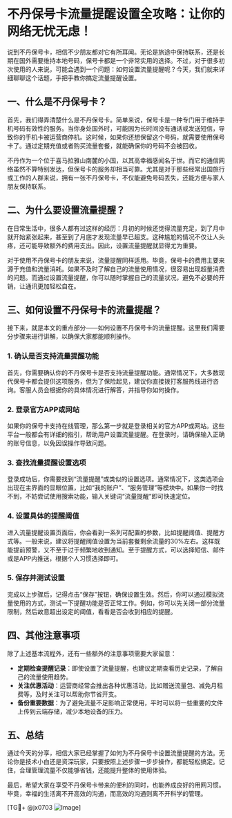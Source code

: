 # 不丹保号卡流量提醒设置全攻略：让你的网络无忧无虑！

说到不丹保号卡，相信不少朋友都对它有所耳闻。无论是旅途中保持联系，还是长期在国外需要维持本地号码，保号卡都是一个非常实用的选择。不过，对于很多初次使用的人来说，可能会遇到一个问题：如何设置流量提醒呢？今天，我们就来详细聊聊这个话题，手把手教你搞定流量提醒设置。

## 一、什么是不丹保号卡？

首先，我们得弄清楚什么是不丹保号卡。简单来说，保号卡是一种专门用于维持手机号码有效性的服务。当你身处国外时，可能因为长时间没有通话或发送短信，导致你的手机卡被运营商停机。这时候，如果你还想保留这个号码，就需要使用保号卡了。通过定期充值或者购买流量套餐，就能确保你的号码不会被回收。

不丹作为一个位于喜马拉雅山南麓的小国，以其高幸福感闻名于世。而它的通信网络虽然不算特别发达，但保号卡的服务却相当可靠。尤其是对于那些经常出国旅行或工作的人群来说，拥有一张不丹保号卡，不仅能避免号码丢失，还能方便与家人朋友保持联系。

## 二、为什么要设置流量提醒？

在日常生活中，很多人都有过这样的经历：月初的时候还觉得流量充足，到了月中就开始紧张起来，甚至到了月底才发现流量早已超支。这种尴尬的情况不仅让人头疼，还可能导致额外的费用支出。因此，设置流量提醒就显得尤为重要。

对于使用不丹保号卡的朋友来说，流量提醒同样适用。毕竟，保号卡的费用主要来源于充值和流量消耗。如果不及时了解自己的流量使用情况，很容易出现超量消费的问题。而通过设置流量提醒，你可以随时掌握自己的流量状况，避免不必要的开销，让通讯更加轻松自在。

## 三、如何设置不丹保号卡的流量提醒？

接下来，就是本文的重点部分——如何设置不丹保号卡的流量提醒。这里我们需要分步骤来进行讲解，以确保大家都能顺利操作。

### 1. 确认是否支持流量提醒功能

首先，你需要确认你的不丹保号卡是否支持流量提醒功能。通常情况下，大多数现代保号卡都会提供这项服务，但为了保险起见，建议你直接拨打客服热线进行咨询。客服人员会根据你的具体情况进行解答，并指导你如何操作。

### 2. 登录官方APP或网站

如果你的保号卡支持在线管理，那么第一步就是登录相关的官方APP或网站。这些平台一般都会有详细的指引，帮助用户设置流量提醒。在登录时，请确保输入正确的账号信息，以免因误操作导致问题。

### 3. 查找流量提醒设置选项

登录成功后，你需要找到“流量提醒”或类似的设置选项。通常情况下，这类选项会出现在主界面的显眼位置，比如“我的账户”、“服务管理”等模块中。如果你一时找不到，不妨尝试使用搜索功能，输入关键词“流量提醒”即可快速定位。

### 4. 设置具体的提醒阈值

进入流量提醒设置页面后，你会看到一系列可配置的参数，比如提醒阈值、提醒方式等。一般来说，建议将提醒阈值设置为当前套餐剩余流量的30%左右。这样既能提前预警，又不至于过于频繁地收到通知。至于提醒方式，可以选择短信、邮件或是APP内推送，根据个人习惯选择即可。

### 5. 保存并测试设置

完成以上步骤后，记得点击“保存”按钮，确保设置生效。然后，你可以通过模拟流量使用的方式，测试一下提醒功能是否正常工作。例如，你可以先关闭一部分流量限制，然后故意超出设定的阈值，看看是否会收到相应的提醒。

## 四、其他注意事项

除了上述基本流程外，还有一些额外的注意事项需要大家留意：

- **定期检查提醒记录**：即使设置了流量提醒，也建议定期查看历史记录，了解自己的流量使用趋势。
- **关注优惠活动**：运营商经常会推出各种优惠活动，比如赠送流量包、减免月租费等，及时关注可以帮助你节省开支。
- **备份重要数据**：为了避免流量不足影响正常使用，平时可以将一些重要的文件上传到云端存储，减少本地设备的压力。

## 五、总结

通过今天的分享，相信大家已经掌握了如何为不丹保号卡设置流量提醒的方法。无论你是技术小白还是资深玩家，只要按照上述步骤一步步操作，都能轻松搞定。记住，合理管理流量不仅能够省钱，还能提升整体的使用体验。

最后，希望大家在享受不丹保号卡带来的便利的同时，也能养成良好的用网习惯。毕竟，幸福的生活离不开高效的沟通，而高效的沟通则离不开科学的管理。

[TG💪+ @jx0703 ![Image](https://github.com/user-attachments/assets/dbca1d08-cadb-493c-b0ec-ad6f7a83f270)]